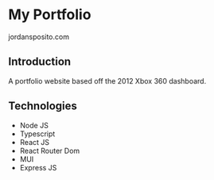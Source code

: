 # My Portfolio

jordansposito.com

## Introduction

A portfolio website based off the 2012 Xbox 360 dashboard.

## Technologies

- Node JS
- Typescript
- React JS
- React Router Dom
- MUI
- Express JS
